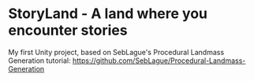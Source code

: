 # StoryLand - A land where you encounter stories

My first Unity project, based on SebLague's Procedural Landmass Generation tutorial: https://github.com/SebLague/Procedural-Landmass-Generation

